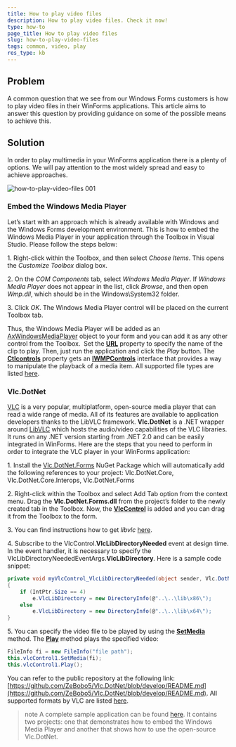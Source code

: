 ```yaml
---
title: How to play video files
description: How to play video files. Check it now!
type: how-to
page_title: How to play video files
slug: how-to-play-video-files
tags: common, video, play
res_type: kb
---
```



## Problem

A common question that we see from our Windows Forms customers is how to play video files in their WinForms applications. This article aims to answer this question by providing guidance on some of the possible means to achieve this.

## Solution

In order to play multimedia in your WinForms application there is a plenty of options. We will pay attention to the most widely spread and easy to achieve approaches.

![how-to-play-video-files 001](images/how-to-play-video-files001.gif) 

### Embed the Windows Media Player

Let’s start with an approach which is already available with Windows and the Windows Forms development environment. This is how to embed the Windows Media Player in your application through the Toolbox in Visual Studio. Please follow the steps below:

1\. Right-click within the Toolbox, and then select *Choose Items*. This opens the *Customize Toolbox* dialog box.

2\. On the *COM Components* tab, select *Windows Media Player*. If *Windows Media Player* does not appear in the list, click *Browse*, and then open *Wmp.dll*, which should be in the Windows\System32 folder.

3\. Click *OK*. The Windows Media Player control will be placed on the current Toolbox tab.


Thus, the Windows Media Player will be added as an [AxWindowsMediaPlayer](https://msdn.microsoft.com/en-us/library/windows/desktop/dd562388%28v=vs.85%29.aspx) object to your form and you can add it as any other control from the Toolbox.  Set the **[URL](https://msdn.microsoft.com/en-us/library/windows/desktop/dd562470%28v=vs.85%29.aspx)** property to specify the name of the clip to play. Then, just run the application and click the *Play* button. The **[Ctlcontrols](https://msdn.microsoft.com/en-us/library/windows/desktop/dd562401%28v=vs.85%29.aspx)** property gets an **[IWMPControls](https://msdn.microsoft.com/en-us/library/windows/desktop/dd563179%28v=vs.85%29.aspx)** interface that provides a way to manipulate the playback of a media item. All supported file types are listed [here](https://support.microsoft.com/en-us/help/316992/file-types-supported-by-windows-media-player).

### Vlc.DotNet

[VLC](https://www.videolan.org/vlc/) is a very popular, multiplatform, open-source media player that can read a wide range of media. All of its features are available to application developers thanks to the LibVLC framework. **Vlc.DotNet** is a .NET wrapper around [LibVLC](https://wiki.videolan.org/LibVLC/) which hosts the audio/video capabilities of the VLC libraries. It runs on any .NET version starting from .NET 2.0 and can be easily integrated in WinForms. Here are the steps that you need to perform in order to integrate the VLC player in your WinForms application:

1\. Install the [Vlc.DotNet.Forms](https://www.nuget.org/packages/Vlc.DotNet.Forms/) NuGet Package which will automatically add the following references to your project: Vlc.DotNet.Core, Vlc.DotNet.Core.Interops, Vlc.DotNet.Forms

2\. Right-click within the Toolbox and select Add Tab option from the context menu. Drag the **Vlc.DotNet.Forms.dll** from the project’s folder to the newly created tab in the Toolbox. Now, the **[VlcControl](http://zebobo5.github.io/Vlc.DotNet/doc/html/edd96222-823c-110d-e520-52afbda2eb11.htm)** is added and you can drag it from the Toolbox to the form.

3\. You can find instructions how to get *libvlc* [here](https://github.com/ZeBobo5/Vlc.DotNet/wiki/Getting-started#getting-libvlc).

4\. Subscribe to the VlcControl.**VlcLibDirectoryNeeded** event at design time. In the event handler, it is necessary to specify the VlcLibDirectoryNeededEventArgs.**VlcLibDirectory**. Here is a sample code snippet: 
    
````C#
private void myVlcControl_VlcLibDirectoryNeeded(object sender, Vlc.DotNet.Forms.VlcLibDirectoryNeededEventArgs e)
{
    if (IntPtr.Size == 4)
        e.VlcLibDirectory = new DirectoryInfo(@"..\..\lib\x86\");
    else
        e.VlcLibDirectory = new DirectoryInfo(@"..\..\lib\x64\");
}

```` 
 
5\. You can specify the video file to be played by using the **[SetMedia](http://zebobo5.github.io/Vlc.DotNet/doc/html/4e65d0f3-e867-2067-df0d-d9545853efbc.htm)** method. The **[Play](http://zebobo5.github.io/Vlc.DotNet/doc/html/4e65d0f3-e867-2067-df0d-d9545853efbc.htm)** method plays the specified video: 
    
````C#
FileInfo fi = new FileInfo("file path");
this.vlcControl1.SetMedia(fi);
this.vlcControl1.Play();

```` 

You can refer to the public repository at the following link: [https://github.com/ZeBobo5/Vlc.DotNet/blob/develop/README.md](https://github.com/ZeBobo5/Vlc.DotNet/blob/develop/README.md). All supported formats by VLC are listed [here](https://wiki.videolan.org/VLC_Features_Formats).

>note A complete sample application can be found [here](https://github.com/telerik/winforms-sdk/tree/master/VideoPlayerSample). It contains two projects: one that demonstrates how to embed the Windows Media Player and another that shows how to use the open-source Vlc.DotNet.


